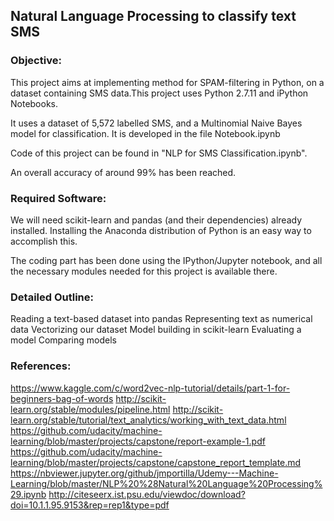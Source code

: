 ## Natural Language Processing to classify text SMS

### Objective:
This project aims at implementing method for SPAM-filtering in Python, on a dataset containing SMS data.This project uses Python 2.7.11 and iPython Notebooks.

It uses a dataset of 5,572 labelled SMS, and a Multinomial Naive Bayes model for classification. It is developed in the file Notebook.ipynb

Code of this project can be found in "NLP for SMS Classification.ipynb".

An overall accuracy of around 99% has been reached.

### Required Software:

We will need scikit-learn and pandas (and their dependencies) already installed. Installing the Anaconda distribution of Python is an easy way to accomplish this.

The coding part has been done using the IPython/Jupyter notebook, and all the necessary modules needed for this project is available there.

### Detailed Outline:

Reading a text-based dataset into pandas
Representing text as numerical data
Vectorizing our dataset
Model building in scikit-learn
Evaluating a model
Comparing models

### References:

https://www.kaggle.com/c/word2vec-nlp-tutorial/details/part-1-for-beginners-bag-of-words
http://scikit-learn.org/stable/modules/pipeline.html
http://scikit-learn.org/stable/tutorial/text_analytics/working_with_text_data.html
https://github.com/udacity/machine-learning/blob/master/projects/capstone/report-example-1.pdf
https://github.com/udacity/machine-learning/blob/master/projects/capstone/capstone_report_template.md
https://nbviewer.jupyter.org/github/jmportilla/Udemy---Machine-Learning/blob/master/NLP%20%28Natural%20Language%20Processing%29.ipynb
http://citeseerx.ist.psu.edu/viewdoc/download?doi=10.1.1.95.9153&rep=rep1&type=pdf

